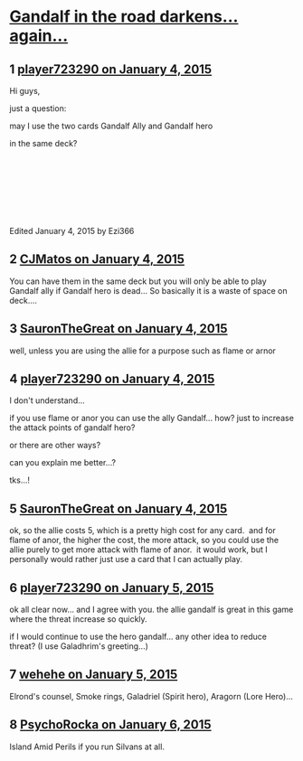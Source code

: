 # [Gandalf in the road darkens... again...](https://community.fantasyflightgames.com/topic/130802-gandalf-in-the-road-darkens-again/)

## 1 [player723290 on January 4, 2015](https://community.fantasyflightgames.com/topic/130802-gandalf-in-the-road-darkens-again/?do=findComment&comment=1392150)

Hi guys,

just a question:

may I use the two cards Gandalf Ally and Gandalf hero

in the same deck?

 

 



 

 

Edited January 4, 2015 by Ezi366

## 2 [CJMatos on January 4, 2015](https://community.fantasyflightgames.com/topic/130802-gandalf-in-the-road-darkens-again/?do=findComment&comment=1392245)

You can have them in the same deck but you will only be able to play Gandalf ally if Gandalf hero is dead... So basically it is a waste of space on deck....

## 3 [SauronTheGreat on January 4, 2015](https://community.fantasyflightgames.com/topic/130802-gandalf-in-the-road-darkens-again/?do=findComment&comment=1392287)

well, unless you are using the allie for a purpose such as flame or arnor

## 4 [player723290 on January 4, 2015](https://community.fantasyflightgames.com/topic/130802-gandalf-in-the-road-darkens-again/?do=findComment&comment=1392383)

I don't understand...

if you use flame or anor you can use the ally Gandalf... how? just to increase the attack points of gandalf hero?

or there are other ways?

can you explain me better...?

tks...! 

## 5 [SauronTheGreat on January 4, 2015](https://community.fantasyflightgames.com/topic/130802-gandalf-in-the-road-darkens-again/?do=findComment&comment=1392439)

ok, so the allie costs 5, which is a pretty high cost for any card.  and for flame of anor, the higher the cost, the more attack, so you could use the allie purely to get more attack with flame of anor.  it would work, but I personally would rather just use a card that I can actually play.

## 6 [player723290 on January 5, 2015](https://community.fantasyflightgames.com/topic/130802-gandalf-in-the-road-darkens-again/?do=findComment&comment=1392994)

ok all clear now... and I agree with you. the allie gandalf is great in this game where the threat increase so quickly.

if I would continue to use the hero gandalf... any other idea to reduce threat? (I use Galadhrim's greeting...)

## 7 [wehehe on January 5, 2015](https://community.fantasyflightgames.com/topic/130802-gandalf-in-the-road-darkens-again/?do=findComment&comment=1393055)

Elrond's counsel, Smoke rings, Galadriel (Spirit hero), Aragorn (Lore Hero)...

## 8 [PsychoRocka on January 6, 2015](https://community.fantasyflightgames.com/topic/130802-gandalf-in-the-road-darkens-again/?do=findComment&comment=1394337)

Island Amid Perils if you run Silvans at all.

